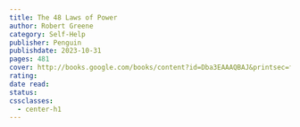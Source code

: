 ```yaml
---
title: The 48 Laws of Power
author: Robert Greene
category: Self-Help
publisher: Penguin
publishdate: 2023-10-31
pages: 481
cover: http://books.google.com/books/content?id=Dba3EAAAQBAJ&printsec=frontcover&img=1&zoom=1&source=gbs_api
rating: 
date read: 
status: 
cssclasses:
  - center-h1
---
```

